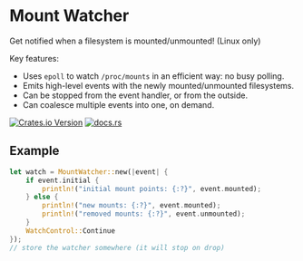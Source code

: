 # Mount Watcher

Get notified when a filesystem is mounted/unmounted! (Linux only)

Key features:

- Uses `epoll` to watch `/proc/mounts` in an efficient way: no busy polling.
- Emits high-level events with the newly mounted/unmounted filesystems.
- Can be stopped from the event handler, or from the outside.
- Can coalesce multiple events into one, on demand.

[![Crates.io Version](https://img.shields.io/crates/v/mount-watcher)](https://crates.io/mount-watcher)
[![docs.rs](https://img.shields.io/docsrs/mount-watcher)](https://docs.rs/mount-watcher)

## Example

```rs
let watch = MountWatcher::new(|event| {
    if event.initial {
        println!("initial mount points: {:?}", event.mounted);
    } else {
        println!("new mounts: {:?}", event.mounted);
        println!("removed mounts: {:?}", event.unmounted);
    }
    WatchControl::Continue
});
// store the watcher somewhere (it will stop on drop)
```
